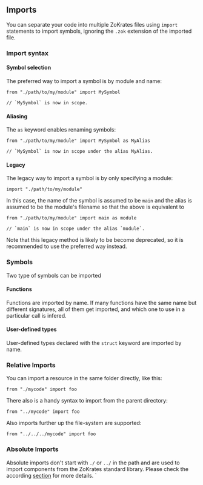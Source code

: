 ## Imports

You can separate your code into multiple ZoKrates files using `import` statements to import symbols, ignoring the `.zok` extension of the imported file.

### Import syntax

#### Symbol selection

The preferred way to import a symbol is by module and name:
```zokrates
from "./path/to/my/module" import MySymbol

// `MySymbol` is now in scope.
```

#### Aliasing

The `as` keyword enables renaming symbols:

```zokrates
from "./path/to/my/module" import MySymbol as MyAlias

// `MySymbol` is now in scope under the alias MyAlias.
```
#### Legacy

The legacy way to import a symbol is by only specifying a module:
```
import "./path/to/my/module"
```
In this case, the name of the symbol is assumed to be `main` and the alias is assumed to be the module's filename so that the above is equivalent to
```zokrates
from "./path/to/my/module" import main as module

// `main` is now in scope under the alias `module`.
```

Note that this legacy method is likely to be become deprecated, so it is recommended to use the preferred way instead.
### Symbols

Two type of symbols can be imported

#### Functions
Functions are imported by name. If many functions have the same name but different signatures, all of them get imported, and which one to use in a particular call is infered.

#### User-defined types
User-defined types declared with the `struct` keyword are imported by name.

### Relative Imports

You can import a resource in the same folder directly, like this:
```zokrates
from "./mycode" import foo
```

There also is a handy syntax to import from the parent directory:
```zokrates
from "../mycode" import foo
```

Also imports further up the file-system are supported:
```zokrates
from "../../../mycode" import foo
```

### Absolute Imports

Absolute imports don't start with `./` or `../` in the path and are used to import components from the ZoKrates standard library. Please check the according [section](./stdlib.html) for more details.
`